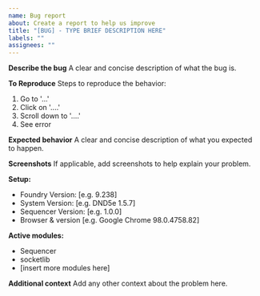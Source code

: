 ```yaml
---
name: Bug report
about: Create a report to help us improve
title: "[BUG] - TYPE BRIEF DESCRIPTION HERE"
labels: ""
assignees: ""
---
```


**Describe the bug**
A clear and concise description of what the bug is.

**To Reproduce**
Steps to reproduce the behavior:

1. Go to '...'
2. Click on '....'
3. Scroll down to '....'
4. See error

**Expected behavior**
A clear and concise description of what you expected to happen.

**Screenshots**
If applicable, add screenshots to help explain your problem.

**Setup:**

- Foundry Version: [e.g. 9.238]
- System Version: [e.g. DND5e 1.5.7]
- Sequencer Version: [e.g. 1.0.0]
- Browser & version [e.g. Google Chrome 98.0.4758.82]

**Active modules:**

- Sequencer
- socketlib
- [insert more modules here]

**Additional context**
Add any other context about the problem here.
